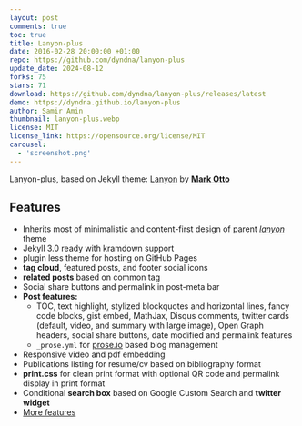 ```yaml
---
layout: post
comments: true
toc: true
title: Lanyon-plus
date: 2016-02-28 20:00:00 +01:00
repo: https://github.com/dyndna/lanyon-plus
update_date: 2024-08-12
forks: 75
stars: 71
download: https://github.com/dyndna/lanyon-plus/releases/latest
demo: https://dyndna.github.io/lanyon-plus
author: Samir Amin
thumbnail: lanyon-plus.webp
license: MIT
license_link: https://opensource.org/license/MIT
carousel:
  - 'screenshot.png'
---
```


Lanyon-plus, based on Jekyll theme: [Lanyon](https://lanyon.getpoole.com) by [**Mark Otto**](https://github.com/mdo)

## Features

* Inherits most of minimalistic and content-first design of parent [*lanyon*](https://lanyon.getpoole.com) theme
* Jekyll 3.0 ready with kramdown support
* plugin less theme for hosting on GitHub Pages
* **tag cloud**, featured posts, and footer social icons
* **related posts** based on common tag
* Social share buttons and permalink in post-meta bar
* **Post features:**
  * TOC, text highlight, stylized blockquotes and horizontal lines, fancy code blocks, gist embed, MathJax, Disqus comments, twitter cards (default, video, and summary with large image), Open Graph headers, social share buttons, date modified and permalink features
  * `_prose.yml` for [prose.io](https://prose.io) based blog management
* Responsive video and pdf embedding
* Publications listing for resume/cv based on bibliography format
* **print.css** for clean print format with optional QR code and permalink display in print format
* Conditional **search box** based on Google Custom Search and **twitter widget**
* [More features](https://sbamin.com/disclosure#i-classfa-fa-thumbs-o-up-credits-for-site-featuresi)
